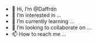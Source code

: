 - 👋 Hi, I’m @Daffrdn
- 👀 I’m interested in ...
- 🌱 I’m currently learning ...
- 💞️ I’m looking to collaborate on ...
- 📫 How to reach me ...

<!---
Daffrdn/Daffrdn is a ✨ special ✨ repository because its `README.md` (this file) appears on your GitHub profile.
You can click the Preview link to take a look at your changes.
--->
